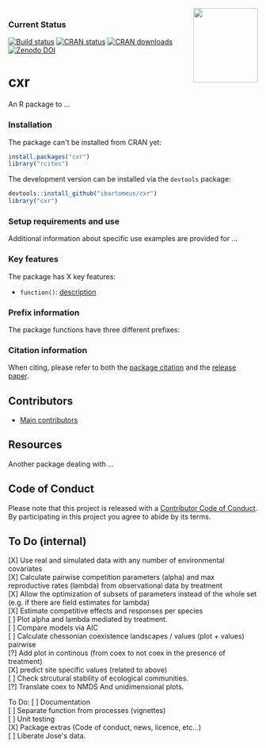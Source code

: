 <img src="man/figures/rcites_logo.png" width="130" height="150" align="right"/>

### Current Status

[![Build status](https://travis-ci.org/ropensci/rcites.svg?branch=master)](https://travis-ci.org/ropensci/rcites)
[![CRAN status](https://www.r-pkg.org/badges/version/rcites)](https://www.r-pkg.org/badges/version/rcites)
[![CRAN downloads](https://cranlogs.r-pkg.org/badges/grand-total/rcites)](https://cran.r-project.org/package=rcites)
[![Zenodo DOI](https://zenodo.org/badge/113842199.svg)](https://zenodo.org/badge/latestdoi/113842199)


# cxr

An R package to ... 


### Installation

The package can't be installed from CRAN yet:

```R
install.packages("cxr")
library("rcites")
```

The development version can be installed via the `devtools` package:

```R
devtools::install_github("ibartomeus/cxr")
library("cxr")
```

### Setup requirements and use


Additional information about specific use examples are provided for ...


### Key features

The package has X key features:

- `function()`: [description]() 

### Prefix information

The package functions have three different prefixes:

### Citation information

When citing, please refer to both the [package citation]() and the [release paper]().

## Contributors

- [Main contributors]()

## Resources

Another package dealing with ... 


## Code of Conduct

Please note that this project is released with a [Contributor Code of Conduct](CONDUCT.md).
By participating in this project you agree to abide by its terms.

## To Do (internal)

[X] Use real and simulated data with any number of environmental covariates  
[X] Calculate pairwise competition parameters (alpha) and max reproductive rates (lambda) from observational data by treatment  
[X] Allow the optimization of subsets of parameters instead of the whole set (e.g. if there are field estimates for lambda)  
[X] Estimate competitive effects and responses per species  
[ ] Plot alpha and lambda  mediated by treatment.  
[ ] Compare models via AIC    
[ ] Calculate chessonian coexistence landscapes / values (plot + values)  pairwise  
[?] Add plot in continous (from coex to not coex in the presence of treatment)  
[X] predict site specific values (related to above)  
[ ] Check strcutural stability of ecological communities.    
[?] Translate coex to NMDS And unidimensional plots.  

To Do:
[ ] Documentation  
[ ] Separate function from processes (vignettes)  
[ ] Unit testing  
[X] Package extras (Code of conduct, news, licence, etc...)  
[ ] Liberate Jose's data.
